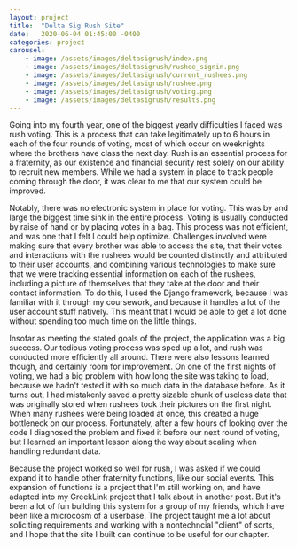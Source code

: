 ```yaml
---
layout: project
title:  "Delta Sig Rush Site"
date:   2020-06-04 01:45:00 -0400
categories: project
carousel:
    - image: /assets/images/deltasigrush/index.png
    - image: /assets/images/deltasigrush/rushee_signin.png
    - image: /assets/images/deltasigrush/current_rushees.png
    - image: /assets/images/deltasigrush/rushee.png
    - image: /assets/images/deltasigrush/voting.png
    - image: /assets/images/deltasigrush/results.png
---
```


Going into my fourth year, one of the biggest yearly difficulties I faced was rush voting.  This is a process that can take legitimately up to 6 hours in each of the four rounds of voting, most of which occur on weeknights where the brothers have class the next day.  Rush is an essential process for a fraternity, as our existence and financial security rest solely on our ability to recruit new members.  While we had a system in place to track people coming through the door, it was clear to me that our system could be improved.

Notably, there was no electronic system in place for voting.  This was by and large the biggest time sink in the entire process.  Voting is usually conducted by raise of hand or by placing votes in a bag.  This process was not efficient, and was one that I felt I could help optimize.  Challenges involved were making sure that every brother was able to access the site, that their votes and interactions with the rushees would be counted distinctly and attributed to their user accounts, and combining various technologies to make sure that we were tracking essential information on each of the rushees, including a picture of themselves that they take at the door and their contact information.  To do this, I used the Django framework, because I was familiar with it through my coursework, and because it handles a lot of the user account stuff natively.  This meant that I would be able to get a lot done without spending too much time on the little things.

Insofar as meeting the stated goals of the project, the application was a big success.  Our tedious voting process was sped up a lot, and rush was conducted more efficiently all around.  There were also lessons learned though, and certainly room for improvement.  On one of the first nights of voting, we had a big problem with how long the site was taking to load, because we hadn't tested it with so much data in the database before.  As it turns out, I had mistakenly saved a pretty sizable chunk of useless data that was originally stored when rushees took their pictures on the first night.  When many rushees were being loaded at once, this created a huge bottleneck on our process.  Fortunately, after a few hours of looking over the code I diagnosed the problem and fixed it before our next round of voting, but I learned an important lesson along the way about scaling when handling redundant data.

Because the project worked so well for rush, I was asked if we could expand it to handle other fraternity functions, like our social events.  This expansion of functions is a project that I'm still working on, and have adapted into my GreekLink project that I talk about in another post.  But it's been a lot of fun building this system for a group of my friends, which have been like a microcosm of a userbase.  The project taught me a lot about soliciting requirements and working with a nontechncial "client" of sorts, and I hope that the site I built can continue to be useful for our chapter.